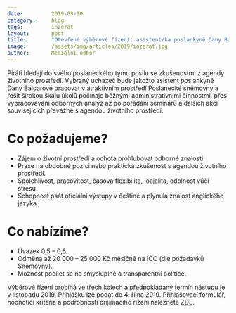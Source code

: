 ```yaml
---
date:         2019-09-20
category:     blog
tags:         inzerát
layout:       post
title:        "Otevřené výběrové řízení: asistent/ka poslankyně Dany Balcarové"
image:        /assets/img/articles/2019/inzerat.jpg 
author:       Mediální odbor
---
```


Piráti hledají do svého poslaneckého týmu posilu se zkušenostmi z agendy životního prostředí. Vybraný uchazeč bude jakožto asistent poslankyně Dany Balcarové pracovat v atraktivním prostředí Poslanecké sněmovny a řešit širokou škálu úkolů počínaje běžnými administrativními činnostmi, přes vypracovávání odborných analýz až po pořádání seminářů a dalších akcí souvisejících převážně s agendou životního prostředí.

# Co požadujeme?
* Zájem o životní prostředí a ochota prohlubovat odborné znalosti.
* Praxe na obdobné pozici nebo praktická zkušenost s agendou životního prostředí.
* Spolehlivost, pracovitost, časová flexibilita, loajalita, odolnost vůči stresu.
* Schopnost psát oficiální výstupy v češtině a plynulá znalost anglického jazyka.

# Co nabízíme?
* Úvazek 0,5 – 0,6.
* Odměna až 20 000 – 25 000 Kč měsíčně na IČO (dle požadavků Sněmovny).
* Možnost podílet se na smysluplné a transparentní politice.

Výběrové řízení probíhá ve třech kolech a předpokládaný termín nástupu je v listopadu 2019. Přihlášku lze podat do 4. října 2019. Přihlašovací formulář, hodnotící kritéria a podrobnosti přijímacího řízení naleznete [ZDE](http://www.lmcg2.com/pd/1413344839/?rps=202).

